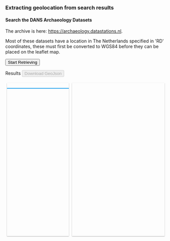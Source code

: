<h3>Extracting geolocation from search results</h3>

<style>
#map { 
  height: 480px;
  box-shadow: 0 1px 3px rgba(0,0,0,0.12), 0 1px 2px rgba(0,0,0,0.24)
}
#resultList { 
   height: 480px; max-height: 480px; overflow-y: scroll; 
   /*border-style:inset;*/
   box-shadow: 0 1px 3px rgba(0,0,0,0.12), 0 1px 2px rgba(0,0,0,0.24);

}
.resultColumnLeft {
padding: 5px;
  flex: 40%;
   overflow-x: auto;
}
.resultColumnRight {
padding: 5px;
  flex: 60%;
}
.resultRow{
  display: flex;
}
/* Clear floats after the columns 
.resultRow:after {
  content: "";
  display: table;
  clear: both;
}
*/
#resultTable {
  border-collapse: collapse;
  border: 1px solid rgb(23, 156, 234);
  width: 100%;
}
#resultTable th {
  text-align: left;
  background-color: rgb(23, 156, 234);
  color: white;

  /* when wrapping cells, hide the header */
  display: none;
}
#resultTable td {
  /* border: 1px solid rgb(23, 156, 234); */
  vertical-align: top;
  
  /*  below makes cells of a row wrap */
  float:none; 
  display:block; 
}
#resultTable tr {
  border: 1px solid rgb(23, 156, 234);
}
</style>
<script src="https://ajax.googleapis.com/ajax/libs/jquery/3.6.0/jquery.min.js"></script>
 <link rel="stylesheet" href="https://unpkg.com/leaflet@1.8.0/dist/leaflet.css" 
integrity="sha512-hoalWLoI8r4UszCkZ5kL8vayOGVae1oxXe/2A4AO6J9+580uKHDO3JdHb7NzwwzK5xr/Fs0W40kiNHxM9vyTtQ==" crossorigin=""/>
 <!-- Make sure you put this AFTER Leaflet's CSS -->
 <script src="https://unpkg.com/leaflet@1.8.0/dist/leaflet.js" 
integrity="sha512-BB3hKbKWOc9Ez/TAwyWxNXeoV9c1v6FIeYiBieIWkpLjauysF18NzgR1MBNBXf8/KABdlkX68nAhlwcDFLGPCQ==" crossorigin=""></script>

<script>
/** Note that I copied this next convert function from somewhere on the web, 
ignoring any errors and not having it validated in any way */
/**
 * Converts the Dutch 'RD' RijksDriehoek coordinate system to standard WGS84 (GPS) coordinates
 *
 * @param x
 * @param y
 * @return {{lon: *, error: null, lat: *}}
 */
const convert = (x, y) => {
    const x0 = 155000.000;
    const y0 = 463000.000;

    const f0 = 52.156160556;
    const l0 = 5.387638889;

    const a01 = 3236.0331637;
    const b10 = 5261.3028966;
    const a20 = -32.5915821;
    const b11 = 105.9780241;
    const a02 = -0.2472814;
    const b12 = 2.4576469;
    const a21 = -0.8501341;
    const b30 = -0.8192156;
    const a03 = -0.0655238;
    const b31 = -0.0560092;
    const a22 = -0.0171137;
    const b13 = 0.0560089;
    const a40 = 0.0052771;
    const b32 = -0.0025614;
    const a23 = -0.0003859;
    const b14 = 0.0012770;
    const a41 = 0.0003314;
    const b50 = 0.0002574;
    const a04 = 0.0000371;
    const b33 = -0.0000973;
    const a42 = 0.0000143;
    const b51 = 0.0000293;
    const a24 = -0.0000090;
    const b15 = 0.0000291;

    const dx = (x - x0) * Math.pow(10, -5);
    const dy = (y - y0) * Math.pow(10, -5);

    let df = a01 * dy + a20 * Math.pow(dx, 2) + a02 * Math.pow(dy, 2) + a21 * Math.pow(dx, 2) * dy + a03 * Math.pow(dy, 3);
    df += a40 * Math.pow(dx, 4) + a22 * Math.pow(dx, 2) * Math.pow(dy, 2) + a04 * Math.pow(dy, 4) + a41 * Math.pow(dx, 4) * dy;
    df += a23 * Math.pow(dx, 2) * Math.pow(dy, 3) + a42 * Math.pow(dx, 4) * Math.pow(dy, 2) + a24 * Math.pow(dx, 2) * Math.pow(dy, 4);

    const f = f0 + df / 3600;

    let dl = b10 * dx + b11 * dx * dy + b30 * Math.pow(dx, 3) + b12 * dx * Math.pow(dy, 2) + b31 * Math.pow(dx, 3) * dy;
    dl += b13 * dx * Math.pow(dy, 3) + b50 * Math.pow(dx, 5) + b32 * Math.pow(dx, 3) * Math.pow(dy, 2) + b14 * dx * Math.pow(dy, 4);
    dl += b51 * Math.pow(dx, 5) * dy + b33 * Math.pow(dx, 3) * Math.pow(dy, 3) + b15 * dx * Math.pow(dy, 5);

    const l = l0 + dl / 3600;

    const fWgs = f + (-96.862 - 11.714 * (f - 52) - 0.125 * (l - 5)) / 100000;
    const lWgs = l + (-37.902 + 0.329 * (f - 52) - 14.667 * (l - 5)) / 100000;

    return {
        error: null,
        lat: fWgs,
        lon: lWgs
    }
};

function download(content, fileName, contentType) {
    const a = document.createElement("a");
    const file = new Blob([content], { type: contentType });
    a.href = URL.createObjectURL(file);
    a.download = fileName;
    a.click();
}

$(document).ready(function() {

    var map = L.map('map').setView([54.0, 9.0], 3);
    L.tileLayer('http://{s}.tile.osm.org/{z}/{x}/{y}.png', {
        attribution: '&copy; <a href="http://osm.org/copyright">OpenStreetMap</a> contributors'
    }).addTo(map);

    var featureArr = []; // used for geojson file generation

   // read the guide: https://guides.dataverse.org/en/latest/api/search.html
   var start = 0;
   let pageSize = 50; // max 1000
   var num_retrieved = 0;

$("#btnSubmit").click(function(){
  /* example query
   * curl "https://archaeology.datastations.nl/api/search?q=*&type=dataset&metadata_fields=dansTemporalSpatial:*" | jq
   */

  // Getting EASY specific location metadata from its subverse
  $.ajax({url: "https://archaeology.datastations.nl/api/search?q=*&start="+start+"&per_page="+ pageSize+"&subtree=root&type=dataset&metadata_fields=dansTemporalSpatial:*", success: function(result){
    //$("#result").html(result.data.total_count);

    //result.data.items
    $.each(result.data.items, function(key, value) {
        if (typeof value.metadataBlocks.dansTemporalSpatial !== "undefined") {
          dansSpatialPoint = value.metadataBlocks.dansTemporalSpatial.fields.find(x => x.typeName === "dansSpatialPoint");
          let title = "<span><a href='" + value.url+ "' target='_blank'>" + value.name + "</a></span>";
          let location = ""; //nothing
          if (typeof dansSpatialPoint !== "undefined") {
            dansSpatialPointX = dansSpatialPoint.value[0]["dansSpatialPointX"].value
            dansSpatialPointY = dansSpatialPoint.value[0]["dansSpatialPointY"].value
            // calculate lat, lon in WGS84, assuming RD in m.
            // copy from https://github.com/glenndehaan/rd-to-wgs84/blob/master/src/index.js
            latLon = convert( parseFloat(dansSpatialPointX),  parseFloat(dansSpatialPointY))
            lat = latLon.lat;
            lon = latLon.lon;
            location = "<span><a href='http://maps.google.com/maps?z=18&q="+ lat + "," + lon + "' target='_blank'>" + lat  + ", " + lon + "</a></span>";
            
            // add to the features
            const feature = {
                "type": "Feature",
                "geometry": {
                    "type": "Point",
                    "coordinates": [lon, lat]
                },
                "properties": {
                    "name": value.name,
                    "url": value.url,
                    "id": value.global_id
                }
            }
            featureArr.push(feature);

            // append to leaflet map
            var marker = L.marker([lat, lon]).addTo(map);
            marker.bindPopup("<b>" + value.name + "</b><br>"+ value.global_id);

            num_retrieved += 1; 
          }
          // add to the table, even if there is no location
          $("#resultTable> tbody").append("<tr><td>"+title+"</td><td>"+location+"</td></tr>");
       }
    });
    $("#result-totals").html(" Retrieved " + num_retrieved + " with a location");
    if (num_retrieved > 0) $("#downloadBtn").prop('disabled', false);
  }});  
  // the next page
  start = start + pageSize;
  $("#btnSubmit").val("Retrieve next "+ pageSize);
});


    $("#downloadBtn").click(function(){
      const itemCollection = {
        "type": "FeatureCollection",
        "features": featureArr
      };
      download(JSON.stringify(itemCollection,null,2), "results.geojson", "application/geo+json");
    });

});
</script>

<h4>Search the DANS Archaeology Datasets</h4>
<p>
The archive is here: <a href="https://archaeology.datastations.nl">https://archaeology.datastations.nl</a>. 

Most of these datasets have a location in The Netherlands specified in 'RD' coordinates, 
these must first be converted to WGS84 before they can be placed on the leaflet map. 
</p>

<span id="result-totals"></span> <input id = "btnSubmit" type="submit" value="Start Retrieving"/>
<p>Results <button id="downloadBtn" disabled >Download GeoJson</button></p>

<div class="resultRow">
  <div class="resultColumnLeft">
    <div id="resultList" >
      <table id="resultTable">
        <thead>
          <tr>
            <th>Title</th>
            <th>Location</th>
          </tr>
        </thead>
        <tbody>
        </tbody>
      </table>
    </div>
  </div>
  <div class="resultColumnRight">
    <div id="map"></div>
  </div>
</div>

